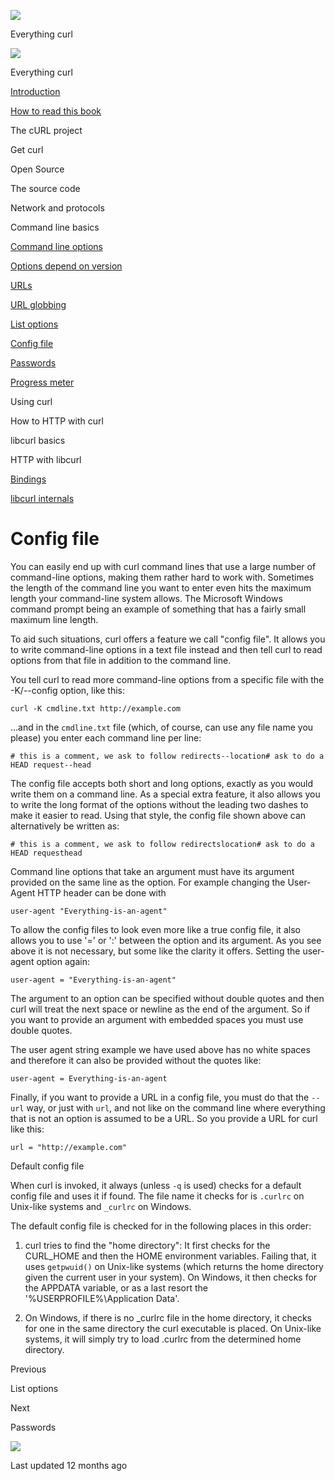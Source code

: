 <a href="../index.html" class="link-a079aa82--primary-53a25e66--logoLink-10d08504"></a>

<img src="https://gblobscdn.gitbook.com/orgs%2F-LxuH0qSm4xO9nWfEBlB%2Favatar.png?alt=media" class="image-67b14f24--avatar-1c1d03ec" />

<span class="text-4505230f--UIH400-4e41e82a--textContentFamily-49a318e1--spaceNameText-677c2969">Everything curl</span>

<a href="../index.html" class="link-a079aa82--primary-53a25e66--logoLink-10d08504"></a>

<img src="https://gblobscdn.gitbook.com/orgs%2F-LxuH0qSm4xO9nWfEBlB%2Favatar.png?alt=media" class="image-67b14f24--avatar-1c1d03ec" />

<span class="text-4505230f--UIH400-4e41e82a--textContentFamily-49a318e1--spaceNameText-677c2969">Everything curl</span>

<a href="../index.html" class="navButton-94f2579c--navButtonClickable-161b88ca"><span class="text-4505230f--UIH300-2063425d--textContentFamily-49a318e1--navButtonLabel-14a4968f">Introduction</span></a>

<a href="../how-to-read.html" class="navButton-94f2579c--navButtonClickable-161b88ca"><span class="text-4505230f--UIH300-2063425d--textContentFamily-49a318e1--navButtonLabel-14a4968f">How to read this book</span></a>

<span class="text-4505230f--UIH300-2063425d--textContentFamily-49a318e1--navButtonLabel-14a4968f">The cURL project</span>

<span class="text-4505230f--UIH300-2063425d--textContentFamily-49a318e1--navButtonLabel-14a4968f">Get curl</span>

<span class="text-4505230f--UIH300-2063425d--textContentFamily-49a318e1--navButtonLabel-14a4968f">Open Source</span>

<span class="text-4505230f--UIH300-2063425d--textContentFamily-49a318e1--navButtonLabel-14a4968f">The source code</span>

<span class="text-4505230f--UIH300-2063425d--textContentFamily-49a318e1--navButtonLabel-14a4968f">Network and protocols</span>

<span class="text-4505230f--UIH300-2063425d--textContentFamily-49a318e1--navButtonLabel-14a4968f">Command line basics</span>

<a href="options.html" class="navButton-94f2579c--pageItemWithChildrenNested-2c5d8183--navButtonClickable-161b88ca"><span class="text-4505230f--UIH300-2063425d--textContentFamily-49a318e1--navButtonLabel-14a4968f">Command line options</span></a>

<a href="versions.html" class="navButton-94f2579c--pageItemWithChildrenNested-2c5d8183--navButtonClickable-161b88ca"><span class="text-4505230f--UIH300-2063425d--textContentFamily-49a318e1--navButtonLabel-14a4968f">Options depend on version</span></a>

<a href="urls.html" class="navButton-94f2579c--pageItemWithChildrenNested-2c5d8183--navButtonClickable-161b88ca"><span class="text-4505230f--UIH300-2063425d--textContentFamily-49a318e1--navButtonLabel-14a4968f">URLs</span></a>

<a href="globbing.html" class="navButton-94f2579c--pageItemWithChildrenNested-2c5d8183--navButtonClickable-161b88ca"><span class="text-4505230f--UIH300-2063425d--textContentFamily-49a318e1--navButtonLabel-14a4968f">URL globbing</span></a>

<a href="listopts.html" class="navButton-94f2579c--pageItemWithChildrenNested-2c5d8183--navButtonClickable-161b88ca"><span class="text-4505230f--UIH300-2063425d--textContentFamily-49a318e1--navButtonLabel-14a4968f">List options</span></a>

<a href="configfile.html" class="navButton-94f2579c--pageItemWithChildrenNested-2c5d8183--navButtonClickable-161b88ca--navButtonOpened-6a88552e"><span class="text-4505230f--UIH300-2063425d--textContentFamily-49a318e1--navButtonLabel-14a4968f">Config file</span></a>

<a href="passwords.html" class="navButton-94f2579c--pageItemWithChildrenNested-2c5d8183--navButtonClickable-161b88ca"><span class="text-4505230f--UIH300-2063425d--textContentFamily-49a318e1--navButtonLabel-14a4968f">Passwords</span></a>

<a href="progressmeter.html" class="navButton-94f2579c--pageItemWithChildrenNested-2c5d8183--navButtonClickable-161b88ca"><span class="text-4505230f--UIH300-2063425d--textContentFamily-49a318e1--navButtonLabel-14a4968f">Progress meter</span></a>

<span class="text-4505230f--UIH300-2063425d--textContentFamily-49a318e1--navButtonLabel-14a4968f">Using curl</span>

<span class="text-4505230f--UIH300-2063425d--textContentFamily-49a318e1--navButtonLabel-14a4968f">How to HTTP with curl</span>

<span class="text-4505230f--UIH300-2063425d--textContentFamily-49a318e1--navButtonLabel-14a4968f">libcurl basics</span>

<span class="text-4505230f--UIH300-2063425d--textContentFamily-49a318e1--navButtonLabel-14a4968f">HTTP with libcurl</span>

<a href="../bindings.html" class="navButton-94f2579c--navButtonClickable-161b88ca"><span class="text-4505230f--UIH300-2063425d--textContentFamily-49a318e1--navButtonLabel-14a4968f">Bindings</span></a>

<a href="../internals.html" class="navButton-94f2579c--navButtonClickable-161b88ca"><span class="text-4505230f--UIH300-2063425d--textContentFamily-49a318e1--navButtonLabel-14a4968f">libcurl internals</span></a>

<a href="../bookindex.html" class="navButton-94f2579c--navButtonClickable-161b88ca"><span class="text-4505230f--UIH300-2063425d--textContentFamily-49a318e1--navButtonLabel-14a4968f"></span></a>

<a href="https://www.gitbook.com/?utm_source=content&amp;utm_medium=trademark&amp;utm_campaign=curl-1" class="reset-3c756112--trademark-a8da4b94"></a>

<span class="text-4505230f--TextH200-a3425406--textUIFamily-5ebd8e40"></span>

# <span class="text-4505230f--DisplayH900-bfb998fa--textContentFamily-49a318e1">Config file</span>

<span class="text-4505230f--UIH300-2063425d--textUIFamily-5ebd8e40--text-8ee2c8b2"></span>

<span class="text-4505230f--TextH400-3033861f--textContentFamily-49a318e1"><span data-key="6183b486cacc4c5fbc3b04338ddc84c9"><span data-offset-key="6183b486cacc4c5fbc3b04338ddc84c9:0">You can easily end up with curl command lines that use a large number of command-line options, making them rather hard to work with. Sometimes the length of the command line you want to enter even hits the maximum length your command-line system allows. The Microsoft Windows command prompt being an example of something that has a fairly small maximum line length.</span></span></span>

<span class="text-4505230f--TextH400-3033861f--textContentFamily-49a318e1"><span data-key="8ae2f7fcd79349d096fd92dfab1059c5"><span data-offset-key="8ae2f7fcd79349d096fd92dfab1059c5:0">To aid such situations, curl offers a feature we call "config file". It allows you to write command-line options in a text file instead and then tell curl to read options from that file in addition to the command line.</span></span></span>

<span class="text-4505230f--TextH400-3033861f--textContentFamily-49a318e1"><span data-key="1c3ae8ca4d294d12a21df05376efcf60"><span data-offset-key="1c3ae8ca4d294d12a21df05376efcf60:0">You tell curl to read more command-line options from a specific file with the -K/--config option, like this:</span></span></span>

    curl -K cmdline.txt http://example.com

<span class="text-4505230f--TextH400-3033861f--textContentFamily-49a318e1"><span data-key="55c523746e60469da8cebc9725b3b2a8"><span data-offset-key="55c523746e60469da8cebc9725b3b2a8:0">…and in the </span><span data-offset-key="55c523746e60469da8cebc9725b3b2a8:1">`cmdline.txt`</span><span data-offset-key="55c523746e60469da8cebc9725b3b2a8:2"> file (which, of course, can use any file name you please) you enter each command line per line:</span></span></span>

    # this is a comment, we ask to follow redirects--location# ask to do a HEAD request--head

<span class="text-4505230f--TextH400-3033861f--textContentFamily-49a318e1"><span data-key="ec4e1392e9034621a4f1c444f81c653d"><span data-offset-key="ec4e1392e9034621a4f1c444f81c653d:0">The config file accepts both short and long options, exactly as you would write them on a command line. As a special extra feature, it also allows you to write the long format of the options without the leading two dashes to make it easier to read. Using that style, the config file shown above can alternatively be written as:</span></span></span>

    # this is a comment, we ask to follow redirectslocation# ask to do a HEAD requesthead

<span class="text-4505230f--TextH400-3033861f--textContentFamily-49a318e1"><span data-key="034b9016e8f8435a8dbd67f2daefb113"><span data-offset-key="034b9016e8f8435a8dbd67f2daefb113:0">Command line options that take an argument must have its argument provided on the same line as the option. For example changing the User-Agent HTTP header can be done with</span></span></span>

    user-agent "Everything-is-an-agent"

<span class="text-4505230f--TextH400-3033861f--textContentFamily-49a318e1"><span data-key="8a79a922b8ac430587aaa9d359db3d0f"><span data-offset-key="8a79a922b8ac430587aaa9d359db3d0f:0">To allow the config files to look even more like a true config file, it also allows you to use '=' or ':' between the option and its argument. As you see above it is not necessary, but some like the clarity it offers. Setting the user-agent option again:</span></span></span>

    user-agent = "Everything-is-an-agent"

<span class="text-4505230f--TextH400-3033861f--textContentFamily-49a318e1"><span data-key="c01dbdb22f894bc3918d02b07691279d"><span data-offset-key="c01dbdb22f894bc3918d02b07691279d:0">The argument to an option can be specified without double quotes and then curl will treat the next space or newline as the end of the argument. So if you want to provide an argument with embedded spaces you must use double quotes.</span></span></span>

<span class="text-4505230f--TextH400-3033861f--textContentFamily-49a318e1"><span data-key="b41dd62683be444c99602bd4f1acba0e"><span data-offset-key="b41dd62683be444c99602bd4f1acba0e:0">The user agent string example we have used above has no white spaces and therefore it can also be provided without the quotes like:</span></span></span>

    user-agent = Everything-is-an-agent

<span class="text-4505230f--TextH400-3033861f--textContentFamily-49a318e1"><span data-key="88159985804f415faa8b766e8d34a5a2"><span data-offset-key="88159985804f415faa8b766e8d34a5a2:0">Finally, if you want to provide a URL in a config file, you must do that the </span><span data-offset-key="88159985804f415faa8b766e8d34a5a2:1">`--url`</span><span data-offset-key="88159985804f415faa8b766e8d34a5a2:2"> way, or just with </span><span data-offset-key="88159985804f415faa8b766e8d34a5a2:3">`url`</span><span data-offset-key="88159985804f415faa8b766e8d34a5a2:4">, and not like on the command line where everything that is not an option is assumed to be a URL. So you provide a URL for curl like this:</span></span></span>

    url = "http://example.com"

<span class="text-4505230f--HeadingH700-04e1a2a3--textContentFamily-49a318e1"><span data-key="9ffd35b685d445f19e1571f8664f08f4"><span data-offset-key="9ffd35b685d445f19e1571f8664f08f4:0">Default config file</span></span></span>

<span class="text-4505230f--TextH400-3033861f--textContentFamily-49a318e1"><span data-key="613feb6727e44569b21bb8b074cd2705"><span data-offset-key="613feb6727e44569b21bb8b074cd2705:0">When curl is invoked, it always (unless </span><span data-offset-key="613feb6727e44569b21bb8b074cd2705:1">`-q`</span><span data-offset-key="613feb6727e44569b21bb8b074cd2705:2"> is used) checks for a default config file and uses it if found. The file name it checks for is </span><span data-offset-key="613feb6727e44569b21bb8b074cd2705:3">`.curlrc`</span><span data-offset-key="613feb6727e44569b21bb8b074cd2705:4"> on Unix-like systems and </span><span data-offset-key="613feb6727e44569b21bb8b074cd2705:5">`_curlrc`</span><span data-offset-key="613feb6727e44569b21bb8b074cd2705:6"> on Windows.</span></span></span>

<span class="text-4505230f--TextH400-3033861f--textContentFamily-49a318e1"><span data-key="af0a646288eb44668f90501d6563cc80"><span data-offset-key="af0a646288eb44668f90501d6563cc80:0">The default config file is checked for in the following places in this order:</span></span></span>

1.  <span class="text-4505230f--TextH400-3033861f--textContentFamily-49a318e1"><span data-key="3976386444274470a7013a631e604e3b"><span data-offset-key="3976386444274470a7013a631e604e3b:0">curl tries to find the "home directory": It first checks for the CURL_HOME and then the HOME environment variables. Failing that, it uses </span><span data-offset-key="3976386444274470a7013a631e604e3b:1">`getpwuid()`</span><span data-offset-key="3976386444274470a7013a631e604e3b:2"> on Unix-like systems (which returns the home directory given the current user in your system). On Windows, it then checks for the APPDATA variable, or as a last resort the '%USERPROFILE%\\Application Data'.</span></span></span>

2.  <span class="text-4505230f--TextH400-3033861f--textContentFamily-49a318e1"><span data-key="06dc7477c79349ac88124deaa8d2e908"><span data-offset-key="06dc7477c79349ac88124deaa8d2e908:0">On Windows, if there is no \_curlrc file in the home directory, it checks for one in the same directory the curl executable is placed. On Unix-like systems, it will simply try to load .curlrc from the determined home directory.</span></span></span>

<a href="listopts.html" class="reset-3c756112--card-6570f064--whiteCard-fff091a4--cardPrevious-56a5e674"></a>

<span class="text-4505230f--TextH200-a3425406--textContentFamily-49a318e1">Previous</span>

<span class="text-4505230f--UIH400-4e41e82a--textContentFamily-49a318e1">List options</span>

<a href="passwords.html" class="reset-3c756112--card-6570f064--whiteCard-fff091a4--cardNext-19241c42"></a>

<span class="text-4505230f--TextH200-a3425406--textContentFamily-49a318e1">Next</span>

<span class="text-4505230f--UIH400-4e41e82a--textContentFamily-49a318e1">Passwords</span>

<img src="https://avatars.githubusercontent.com/u/66654881?v=4" class="image-67b14f24--avatar-1c1d03ec" />

<span class="text-4505230f--TextH200-a3425406--textContentFamily-49a318e1">Last updated 12 months ago</span>

<span class="text-4505230f--UIH300-2063425d--textUIFamily-5ebd8e40"></span>
